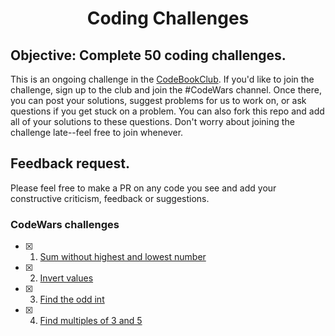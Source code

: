 <h1 align="center">Coding Challenges</h1>

## Objective: Complete 50 coding challenges. 

This is an ongoing challenge in the [CodeBookClub](https://madisonkanna.com/codebookclub). If you'd like to join the challenge, sign up to the club and join the #CodeWars channel. Once there, you can post your solutions, suggest problems for us to work on, or ask questions if you get stuck on a problem. You can also fork this repo and add all of your solutions to these questions. Don't worry about joining the challenge late--feel free to join whenever.

## Feedback request.
Please feel free to make a PR on any code you see and add your constructive criticism, feedback or suggestions. 

### CodeWars challenges


- [x] 1. [Sum without highest and lowest number](codewars/8kyu/Sum-without-highest-and-lowest-number)
- [x] 2. [Invert values](codewars/8kyu/Invert-values)
- [x] 3. [Find the odd int](codewars/6kyu/Find-the-odd-int)
- [x] 4. [Find multiples of 3 and 5](codewars/6kyu/Multiples-of-three-and-five)
